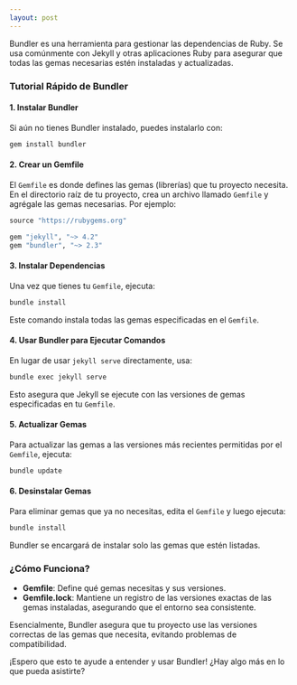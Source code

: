 ```yaml
---
layout: post
---
```

Bundler es una herramienta para gestionar las dependencias de Ruby. Se usa comúnmente con Jekyll y otras aplicaciones Ruby para asegurar que todas las gemas necesarias estén instaladas y actualizadas.

### Tutorial Rápido de Bundler

#### 1. **Instalar Bundler**

Si aún no tienes Bundler instalado, puedes instalarlo con:

```bash
gem install bundler
```

#### 2. **Crear un Gemfile**

El `Gemfile` es donde defines las gemas (librerías) que tu proyecto necesita. En el directorio raíz de tu proyecto, crea un archivo llamado `Gemfile` y agrégale las gemas necesarias. Por ejemplo:

```ruby
source "https://rubygems.org"

gem "jekyll", "~> 4.2"
gem "bundler", "~> 2.3"
```

#### 3. **Instalar Dependencias**

Una vez que tienes tu `Gemfile`, ejecuta:

```bash
bundle install
```

Este comando instala todas las gemas especificadas en el `Gemfile`.

#### 4. **Usar Bundler para Ejecutar Comandos**

En lugar de usar `jekyll serve` directamente, usa:

```bash
bundle exec jekyll serve
```

Esto asegura que Jekyll se ejecute con las versiones de gemas especificadas en tu `Gemfile`.

#### 5. **Actualizar Gemas**

Para actualizar las gemas a las versiones más recientes permitidas por el `Gemfile`, ejecuta:

```bash
bundle update
```

#### 6. **Desinstalar Gemas**

Para eliminar gemas que ya no necesitas, edita el `Gemfile` y luego ejecuta:

```bash
bundle install
```

Bundler se encargará de instalar solo las gemas que estén listadas.

### ¿Cómo Funciona?

- **Gemfile**: Define qué gemas necesitas y sus versiones.
- **Gemfile.lock**: Mantiene un registro de las versiones exactas de las gemas instaladas, asegurando que el entorno sea consistente.

Esencialmente, Bundler asegura que tu proyecto use las versiones correctas de las gemas que necesita, evitando problemas de compatibilidad.

¡Espero que esto te ayude a entender y usar Bundler! ¿Hay algo más en lo que pueda asistirte?